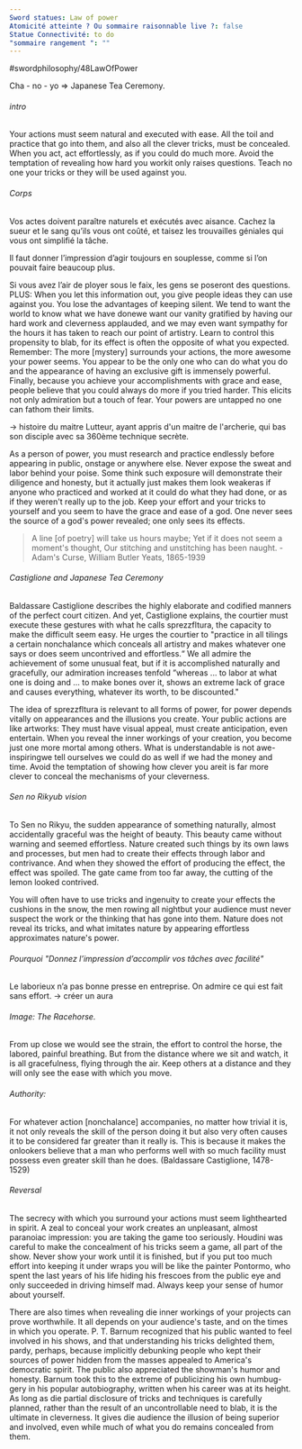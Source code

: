 ```yaml
---
Sword statues: Law of power
Atomicité atteinte ? Ou sommaire raisonnable live ?: false
Statue Connectivité: to do
"sommaire rangement ": ""
---
```


#swordphilosophy/48LawOfPower 

Cha - no - yo => Japanese Tea Ceremony.

###### intro
Your actions must seem natural and executed with ease. All the toil and practice that go into them, and also all the clever tricks, must be concealed. When you act, act effortlessly, as if you could do much more. Avoid the temptation of revealing how hard you workit only raises questions. Teach no one your tricks or they will be used against you.

###### Corps
Vos actes doivent paraître naturels et exécutés avec aisance. Cachez la sueur et le sang qu’ils vous ont coûté, et taisez les trouvailles géniales qui vous ont simplifié la tâche.

Il faut donner l’impression d’agir toujours en souplesse, comme si l’on pouvait faire beaucoup plus. 

Si vous avez l’air de ployer sous le faix, les gens se poseront des questions.  
PLUS: When you let this information out, you give people ideas they can use against you. You lose the advantages of keeping silent. 
We tend to want the world to know what we have donewe want our vanity gratified by having our hard work and cleverness applauded, and we may even want sympathy for the hours it has taken to reach our point of artistry. Learn to control this propensity to blab, for its effect is often the opposite of what you expected. 
Remember: The more [mystery] surrounds your actions, the more awesome your power seems.
You appear to be the only one who can do what you do and the appearance of having an exclusive gift is immensely powerful. 
Finally, because you achieve your accomplishments with grace and ease, people believe that you could always do more if you tried harder. This elicits not only admiration but a touch of fear. Your powers are untapped no one can fathom their limits.


-> histoire du maitre Lutteur, ayant appris d'un maitre de l'archerie, qui bas son disciple avec sa 360ème technique secrète.

As a person of power, you must research and practice endlessly before appearing in public, onstage or anywhere else. Never expose the sweat and labor behind your poise. Some think such exposure will demonstrate their diligence and honesty, but it actually just makes them look weakeras if anyone who practiced and worked at it could do what they had done, or as if they weren't really up to the job. Keep your effort and your tricks to yourself and you seem to have the grace and ease of a god. 
One never sees the source of a god's power revealed; one only sees its effects.

> A line [of poetry] will take us hours maybe;
> Yet if it does not seem a moment's thought,
> Our stitching and unstitching has been naught.
> \- Adam's Curse, William Butler Yeats, 1865-1939

###### Castiglione and Japanese Tea Ceremony
Baldassare Castiglione describes the highly elaborate and codified manners of the perfect court citizen. And yet, Castiglione explains, the courtier must execute these gestures with what he calls sprezzfltura, the capacity to make the difficult seem easy. He urges the courtier to "practice in all tilings a certain nonchalance which conceals all artistry and makes whatever one says or does seem uncontrived and effortless.“
We all admire the achievement of some unusual feat, but if it is accomplished naturally and gracefully, our admiration increases tenfold ”whereas ... to labor at what one is doing and ... to make bones over it, shows an extreme lack of grace and causes everything, whatever its worth, to be discounted."

The idea of sprezzfltura is relevant to all forms of power, for power depends vitally on appearances and the illusions you create. Your public actions are like artworks: They must have visual appeal, must create anticipation, even entertain. When you reveal the inner workings of your creation, you become just one more mortal among others. What is understandable is not awe-inspiringwe tell ourselves we could do as well if we had the money and time. Avoid the temptation of showing how clever you areit is far more clever to conceal the mechanisms of your cleverness.

###### Sen no Rikyub vision
To Sen no Rikyu, the sudden appearance of something naturally, almost accidentally graceful was the height of beauty. This beauty came without warning and seemed effortless. Nature created such things by its own laws and processes, but men had to create their effects through labor and contrivance. And when they showed the effort of producing the effect, the effect was spoiled. The gate came from too far away, the cutting of the lemon looked contrived.

You will often have to use tricks and ingenuity to create your effects the cushions in the snow, the men rowing all nightbut your audience must never suspect the work or the thinking that has gone into them. Nature does not reveal its tricks, and what imitates nature by appearing effortless approximates nature's power.




###### Pourquoi "Donnez l’impression d’accomplir vos tâches avec facilité"
Le laborieux n’a pas bonne presse en entreprise.
On admire ce qui est fait sans effort. -> créer un aura

###### Image: The Racehorse. 
From up close we would see the strain, the effort to control the horse, the labored, painful breathing. But from the distance where we sit and watch, it is all gracefulness, flying through the air. Keep others at a distance and they will only see the ease with which you move.

###### Authority: 
For whatever action [nonchalance] accompanies, no matter how trivial it is, it not only reveals the skill of the person doing it but also very often causes it to be considered far greater than it really is. This is because it makes the onlookers believe that a man who performs well with so much facility must possess even greater skill than he does. (Baldassare Castiglione, 1478-1529)

###### Reversal
The secrecy with which you surround your actions must seem lighthearted in spirit. A zeal to conceal your work creates an unpleasant, almost paranoiac impression: you are taking the game too seriously. Houdini was careful to make the concealment of his tricks seem a game, all part of the show. Never show your work until it is finished, but if you put too much effort into keeping it under wraps you will be like the painter Pontormo, who spent the last years of his life hiding his frescoes from the public eye and only succeeded in driving himself mad. Always keep your sense of humor about yourself.

There are also times when revealing die inner workings of your projects can prove worthwhile. It all depends on your audience's taste, and on the times in which you operate. P. T. Barnum recognized that his public wanted to feel involved in his shows, and that understanding his tricks delighted them, pardy, perhaps, because implicitly debunking people who kept their sources of power hidden from the masses appealed to America's democratic spirit. The public also appreciated the showman's humor and honesty. Barnum took this to the extreme of publicizing his own humbug-gery in his popular autobiography, written when his career was at its height.
As long as die partial disclosure of tricks and techniques is carefully planned, rather than the result of an uncontrollable need to blab, it is the ultimate in cleverness. It gives die audience the illusion of being superior and involved, even while much of what you do remains concealed from them.
